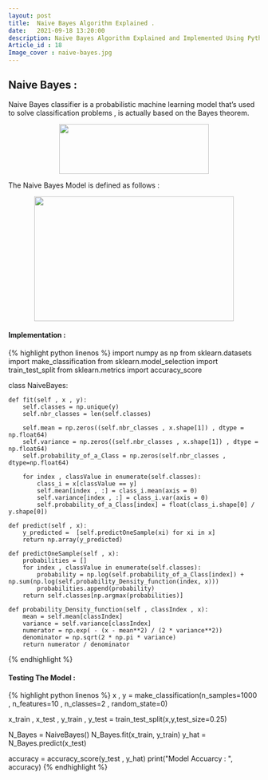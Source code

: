 ```yaml
---
layout: post
title:  Naive Bayes Algorithm Explained .
date:   2021-09-18 13:20:00
description: Naive Bayes Algorithm Explained and Implemented Using Python.
Article_id : 18
Image_cover : naive-bayes.jpg
---
```


## Naive Bayes :
Naive Bayes classifier is a probabilistic machine learning model that’s used to solve classification problems , is actually based on the Bayes theorem.

<div align="center" >
<img src="{{ site.baseurl }}/assets/img/18/BayesTheorem.png" width="300" height="100">
</div>

The Naive Bayes Model is defined as follows :

<div align="center" >
<img src="{{ site.baseurl }}/assets/img/18/NaiveBayesExplanation.png" width="400" height="250">
</div>

#### Implementation :

{% highlight python linenos %}
import numpy as np
from sklearn.datasets import make_classification
from sklearn.model_selection import train_test_split
from sklearn.metrics import accuracy_score

class NaiveBayes:
    
    def fit(self , x , y):
        self.classes = np.unique(y)
        self.nbr_classes = len(self.classes)
        
        self.mean = np.zeros((self.nbr_classes , x.shape[1]) , dtype = np.float64)
        self.variance = np.zeros((self.nbr_classes , x.shape[1]) , dtype = np.float64)
        self.probability_of_a_Class = np.zeros(self.nbr_classes , dtype=np.float64)
        
        for index , classValue in enumerate(self.classes):
            class_i = x[classValue == y]
            self.mean[index , :] = class_i.mean(axis = 0)
            self.variance[index , :] = class_i.var(axis = 0)
            self.probability_of_a_Class[index] = float(class_i.shape[0] / y.shape[0])
            
    def predict(self , x):
        y_predicted =  [self.predictOneSample(xi) for xi in x]
        return np.array(y_predicted)
    
    def predictOneSample(self , x):
        probabilities = []
        for index , classValue in enumerate(self.classes):
            probability = np.log(self.probability_of_a_Class[index]) + np.sum(np.log(self.probability_Density_function(index, x)))
            probabilities.append(probability)           
        return self.classes[np.argmax(probabilities)]
    
    def probability_Density_function(self , classIndex , x):
        mean = self.mean[classIndex]
        variance = self.variance[classIndex]
        numerator = np.exp( - (x - mean**2) / (2 * variance**2))
        denominator = np.sqrt(2 * np.pi * variance)
        return numerator / denominator

{% endhighlight %}

#### Testing The Model : 

{% highlight python linenos %}
x , y = make_classification(n_samples=1000 , n_features=10 , n_classes=2 , random_state=0)

x_train , x_test , y_train , y_test = train_test_split(x,y,test_size=0.25)


N_Bayes = NaiveBayes()
N_Bayes.fit(x_train, y_train) 
y_hat = N_Bayes.predict(x_test)

accuracy = accuracy_score(y_test , y_hat)
print("Model Accuarcy : ", accuracy)
{% endhighlight %}